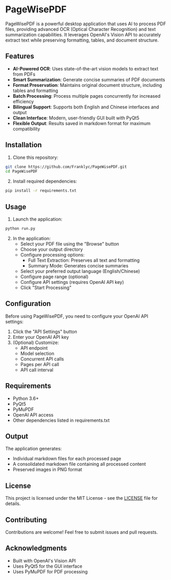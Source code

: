 # PageWisePDF

PageWisePDF is a powerful desktop application that uses AI to process PDF files, providing advanced OCR (Optical Character Recognition) and text summarization capabilities. It leverages OpenAI's Vision API to accurately extract text while preserving formatting, tables, and document structure.

## Features

- **AI-Powered OCR**: Uses state-of-the-art vision models to extract text from PDFs
- **Smart Summarization**: Generate concise summaries of PDF documents
- **Format Preservation**: Maintains original document structure, including tables and formatting
- **Batch Processing**: Process multiple pages concurrently for increased efficiency
- **Bilingual Support**: Supports both English and Chinese interfaces and output
- **Clean Interface**: Modern, user-friendly GUI built with PyQt5
- **Flexible Output**: Results saved in markdown format for maximum compatibility

## Installation

1. Clone this repository:
```bash
git clone https://github.com/Franklyc/PageWisePDF.git
cd PageWisePDF
```

2. Install required dependencies:
```bash
pip install -r requirements.txt
```

## Usage

1. Launch the application:
```bash
python run.py
```

2. In the application:
   - Select your PDF file using the "Browse" button
   - Choose your output directory
   - Configure processing options:
     - Full Text Extraction: Preserves all text and formatting
     - Summary Mode: Generates concise summaries
   - Select your preferred output language (English/Chinese)
   - Configure page range (optional)
   - Configure API settings (requires OpenAI API key)
   - Click "Start Processing"

## Configuration

Before using PageWisePDF, you need to configure your OpenAI API settings:

1. Click the "API Settings" button
2. Enter your OpenAI API key
3. (Optional) Customize:
   - API endpoint
   - Model selection
   - Concurrent API calls
   - Pages per API call
   - API call interval

## Requirements

- Python 3.6+
- PyQt5
- PyMuPDF
- OpenAI API access
- Other dependencies listed in requirements.txt

## Output

The application generates:
- Individual markdown files for each processed page
- A consolidated markdown file containing all processed content
- Preserved images in PNG format

## License

This project is licensed under the MIT License - see the [LICENSE](LICENSE) file for details.

## Contributing

Contributions are welcome! Feel free to submit issues and pull requests.

## Acknowledgments

- Built with OpenAI's Vision API
- Uses PyQt5 for the GUI interface
- Uses PyMuPDF for PDF processing

